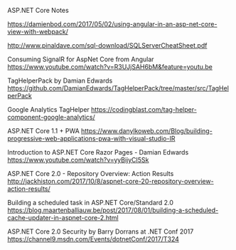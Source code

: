 ASP.NET Core Notes

https://damienbod.com/2017/05/02/using-angular-in-an-asp-net-core-view-with-webpack/

http://www.pinaldave.com/sql-download/SQLServerCheatSheet.pdf

Consuming SignalR for AspNet Core from Angular
https://www.youtube.com/watch?v=R3UJjSAH6bM&feature=youtu.be

TagHelperPack by Damian Edwards
https://github.com/DamianEdwards/TagHelperPack/tree/master/src/TagHelperPack

Google Analytics TagHelper
https://codingblast.com/tag-helper-component-google-analytics/

ASP.NET Core 1.1 + PWA
https://www.danylkoweb.com/Blog/building-progressive-web-applications-pwa-with-visual-studio-IR

Introduction to ASP.NET Core Razor Pages - Damian Edwards
https://www.youtube.com/watch?v=yyBijyCI5Sk

ASP.NET Core 2.0 - Repository Overview: Action Results
http://jackhiston.com/2017/10/8/aspnet-core-20-repository-overview-action-results/

Building a scheduled task in ASP.NET Core/Standard 2.0
https://blog.maartenballiauw.be/post/2017/08/01/building-a-scheduled-cache-updater-in-aspnet-core-2.html

ASP.NET Core 2.0 Security by Barry Dorrans at .NET Conf 2017
https://channel9.msdn.com/Events/dotnetConf/2017/T324
